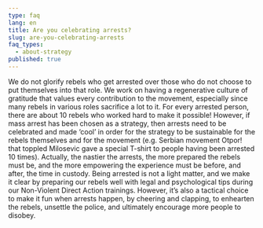 ```yaml
---
type: faq
lang: en
title: Are you celebrating arrests?
slug: are-you-celebrating-arrests
faq_types:
  - about-strategy
published: true
---
```

We do not glorify rebels who get arrested over those who do not choose to put themselves into that role. We work on having a regenerative culture of gratitude that values every contribution to the movement, especially since many rebels in various roles sacrifice a lot to it. For every arrested person, there are about 10 rebels who worked hard to make it possible! However, if mass arrest has been chosen as a strategy, then arrests need to be celebrated and made ‘cool’ in order for the strategy to be sustainable for the rebels themselves and for the movement (e.g. Serbian movement Otpor! that toppled Milosevic gave a special T-shirt to people having been arrested 10 times). Actually, the nastier the arrests, the more prepared the rebels must be, and the more empowering the experience must be before, and after, the time in custody. Being arrested is not a light matter, and we make it clear by preparing our rebels well with legal and psychological tips during our Non-Violent Direct Action trainings. However, it’s also a tactical choice to make it fun when arrests happen, by cheering and clapping, to enhearten the rebels, unsettle the police, and ultimately encourage more people to disobey.
